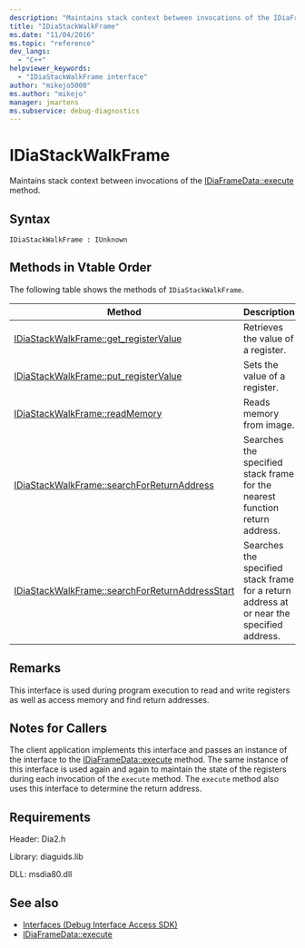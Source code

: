 ```yaml
---
description: "Maintains stack context between invocations of the IDiaFrameData::execute) method."
title: "IDiaStackWalkFrame"
ms.date: "11/04/2016"
ms.topic: "reference"
dev_langs:
  - "C++"
helpviewer_keywords:
  - "IDiaStackWalkFrame interface"
author: "mikejo5000"
ms.author: "mikejo"
manager: jmartens
ms.subservice: debug-diagnostics
---
```

# IDiaStackWalkFrame

Maintains stack context between invocations of the [IDiaFrameData::execute](../../debugger/debug-interface-access/idiaframedata-execute.md) method.

## Syntax

```
IDiaStackWalkFrame : IUnknown
```

## Methods in Vtable Order
 The following table shows the methods of `IDiaStackWalkFrame`.

|Method|Description|
|------------|-----------------|
|[IDiaStackWalkFrame::get_registerValue](../../debugger/debug-interface-access/idiastackwalkframe-get-registervalue.md)|Retrieves the value of a register.|
|[IDiaStackWalkFrame::put_registerValue](../../debugger/debug-interface-access/idiastackwalkframe-put-registervalue.md)|Sets the value of a register.|
|[IDiaStackWalkFrame::readMemory](../../debugger/debug-interface-access/idiastackwalkframe-readmemory.md)|Reads memory from image.|
|[IDiaStackWalkFrame::searchForReturnAddress](../../debugger/debug-interface-access/idiastackwalkframe-searchforreturnaddress.md)|Searches the specified stack frame for the nearest function return address.|
|[IDiaStackWalkFrame::searchForReturnAddressStart](../../debugger/debug-interface-access/idiastackwalkframe-searchforreturnaddressstart.md)|Searches the specified stack frame for a return address at or near the specified address.|

## Remarks
 This interface is used during program execution to read and write registers as well as access memory and find return addresses.

## Notes for Callers
 The client application implements this interface and passes an instance of the interface to the [IDiaFrameData::execute](../../debugger/debug-interface-access/idiaframedata-execute.md) method. The same instance of this interface is used again and again to maintain the state of the registers during each invocation of the `execute` method. The `execute` method also uses this interface to determine the return address.

## Requirements
 Header: Dia2.h

 Library: diaguids.lib

 DLL: msdia80.dll

## See also
- [Interfaces (Debug Interface Access SDK)](../../debugger/debug-interface-access/interfaces-debug-interface-access-sdk.md)
- [IDiaFrameData::execute](../../debugger/debug-interface-access/idiaframedata-execute.md)
